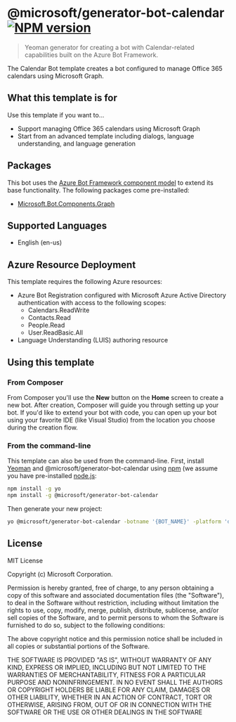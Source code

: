 # @microsoft/generator-bot-calendar [![NPM version][npm-image]][npm-url]

> Yeoman generator for creating a bot with Calendar-related capabilities built on the Azure Bot Framework.

The Calendar Bot template creates a bot configured to manage Office 365 calendars using Microsoft Graph.

## What this template is for

Use this template if you want to...

- Support managing Office 365 calendars using Microsoft Graph
- Start from an advanced template including dialogs, language understanding, and language generation 

## Packages

This bot uses the [Azure Bot Framework component model](https://aka.ms/ComponentTemplateDocumentation) to extend its base functionality. The following packages come pre-installed:
- [Microsoft.Bot.Components.Graph](https://www.nuget.org/packages/Microsoft.Bot.Components.Graph/)

## Supported Languages

- English (en-us)

## Azure Resource Deployment

This template requires the following Azure resources:
- Azure Bot Registration configured with Microsoft Azure Active Directory authentication with access to the following scopes:
    - Calendars.ReadWrite
    - Contacts.Read
    - People.Read
    - User.ReadBasic.All
- Language Understanding (LUIS) authoring resource

## Using this template

### From Composer

From Composer you'll use the **New** button on the **Home** screen to create a new bot. After creation, Composer will guide you through setting up your bot. If you'd like to extend your bot with code, you can open up your bot using your favorite IDE (like Visual Studio) from the location you choose during the creation flow.

### From the command-line

This template can also be used from the command-line. First, install [Yeoman][yeoman] and @microsoft/generator-bot-calendar using [npm][npm] (we assume you have pre-installed [node.js][nodejs]:

```bash
npm install -g yo
npm install -g @microsoft/generator-bot-calendar
```

Then generate your new project:

```bash
yo @microsoft/generator-bot-calendar -botname '{BOT_NAME}' -platform 'dotnet' -integration 'webapp'
```

## License

MIT License

Copyright (c) Microsoft Corporation.

Permission is hereby granted, free of charge, to any person obtaining a copy
of this software and associated documentation files (the "Software"), to deal
in the Software without restriction, including without limitation the rights
to use, copy, modify, merge, publish, distribute, sublicense, and/or sell
copies of the Software, and to permit persons to whom the Software is
furnished to do so, subject to the following conditions:

The above copyright notice and this permission notice shall be included in all
copies or substantial portions of the Software.

THE SOFTWARE IS PROVIDED "AS IS", WITHOUT WARRANTY OF ANY KIND, EXPRESS OR
IMPLIED, INCLUDING BUT NOT LIMITED TO THE WARRANTIES OF MERCHANTABILITY,
FITNESS FOR A PARTICULAR PURPOSE AND NONINFRINGEMENT. IN NO EVENT SHALL THE
AUTHORS OR COPYRIGHT HOLDERS BE LIABLE FOR ANY CLAIM, DAMAGES OR OTHER
LIABILITY, WHETHER IN AN ACTION OF CONTRACT, TORT OR OTHERWISE, ARISING FROM,
OUT OF OR IN CONNECTION WITH THE SOFTWARE OR THE USE OR OTHER DEALINGS IN THE
SOFTWARE

[npm-image]: https://badge.fury.io/js/%40microsoft%2Fgenerator-bot-calendar.svg
[npm-url]: https://www.npmjs.com/package/@microsoft/generator-bot-calendar
[composer]: https://github.com/microsoft/botframework-composer
[yeoman]: https://yeoman.io
[npm]: https://npmjs.com
[nodejs]: https://nodejs.org/
[luis]: https://docs.microsoft.com/en-us/azure/cognitive-services/luis/what-is-luis
